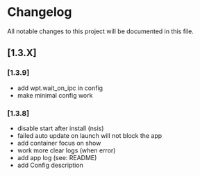 # Changelog

All notable changes to this project will be documented in this file.

## [1.3.X]

### [1.3.9]

- add wpt.wait_on_ipc in config
- make minimal config work

### [1.3.8]

- disable start after install (nsis)
- failed auto update on launch will not block the app
- add container focus on show
- work more clear logs (when error)
- add app log (see: README)
- add Config description